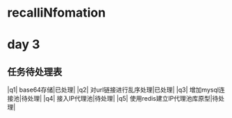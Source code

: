 # recalliNfomation

# day 3
## 任务待处理表
|q1| base64存储|已处理|
|q2| 对url链接进行乱序处理|已处理|
|q3| 增加mysql连接池|待处理|
|q4| 接入IP代理池|待处理|
|q5| 使用redis建立IP代理池库原型|待处理|

